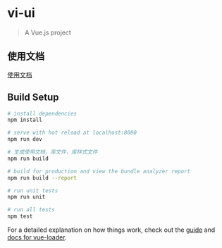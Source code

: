 # vi-ui

> A Vue.js project

## 使用文档

[使用文档](https://zenghj.github.io/vi-ui/)

## Build Setup

``` bash
# install dependencies
npm install

# serve with hot reload at localhost:8080
npm run dev

# 生成使用文档，库文件，库样式文件
npm run build

# build for production and view the bundle analyzer report
npm run build --report

# run unit tests
npm run unit

# run all tests
npm test
```

For a detailed explanation on how things work, check out the [guide](http://vuejs-templates.github.io/webpack/) and [docs for vue-loader](http://vuejs.github.io/vue-loader).
